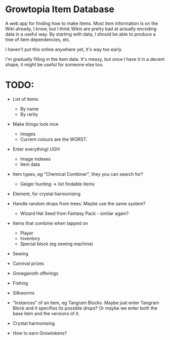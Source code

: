 # Growtopia Item Database
A web app for finding how to make items. Most item information is on the Wiki already, I know, but I think Wikis are pretty bad at actually encoding data in a useful way. By starting with data, I should be able to produce a tree of item dependencies, etc.

I haven't put this online anywhere yet, it's way too early.

I'm gradually filling in the item data. It's messy, but once I have it in a decent shape, it might be useful for someone else too.

# TODO:

- List of items
	- By name
	- By rarity

- Make things look nice
	- Images
	- Current colours are the WORST.

- Enter everything! UGH
	- Image indexes
	- Item data

- Item types, eg "Chemical Combiner", they you can search for?
	- Geiger hunting -> list findable items
- Element, for crystal harmonising

- Handle random drops from trees. Maybe use the same system?
	- Wizard Hat Seed from Fantasy Pack - similar again?
- Items that combine when tapped on
	- Player
	- Inventory
	- Special block (eg sewing machine)
- Sewing
- Carnival prizes
- Growganoth offerings
- Fishing
- Silkworms
- "Instances" of an item, eg Tangram Blocks. Maybe just enter Tangram Block and it specifies its possible drops? Or maybe we enter both the base item and the versions of it.
- Crystal harmonising

- How to earn Growtokens?
